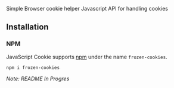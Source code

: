 Simple Browser cookie helper Javascript API for handling cookies

## Installation

### NPM

JavaScript Cookie supports [npm](https://www.npmjs.com/package/frozen-cookies) under the name `frozen-cookies`.

```
npm i frozen-cookies
```

_Note: README In Progres_
